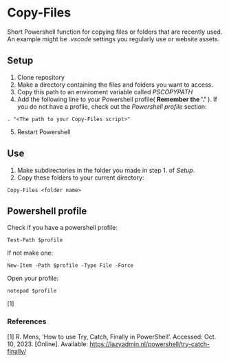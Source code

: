 # Copy-Files
Short Powershell function for copying files or folders that are recently used. An example might be *.vscode* settings you regularly use or website assets.

## Setup
1. Clone repository
2. Make a directory containing the files and folders you want to access.
32. Copy this path to an enviroment variable called *PSCOPYPATH*
4. Add the following line to your Powershell profile( **Remember the '.'** ). If you do not have a profile, check out the *Powershell profile* section:
```
. "<The path to your Copy-Files script>"
```
5. Restart Powershell

## Use
1. Make subdirectories in the folder you made in step 1. of *Setup*.
2. Copy these folders to your current directory:
```
Copy-Files <folder name>
```

## Powershell profile
Check if you have a powershell profile:
```
Test-Path $profile
```
If not make one:
```
New-Item -Path $profile -Type File -Force
```
Open your profile:
```
notepad $profile
```
[1]
### References
[1]	R. Mens, ‘How to use Try, Catch, Finally in PowerShell’. Accessed: Oct. 10, 2023. [Online]. Available: https://lazyadmin.nl/powershell/try-catch-finally/